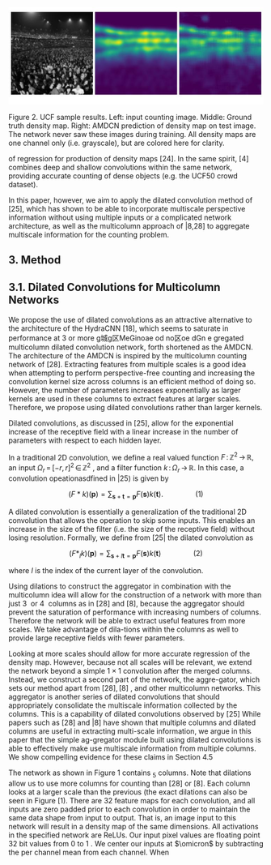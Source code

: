 ![](figures/0-0-FIGURE.jpg)

Figure 2. UCF sample results. Left: input counting image. Middle: Ground truth density map. Right: AMDCN prediction of density map on test image. The network never saw these images during training. All density maps are one channel only (i.e. grayscale), but are colored here for clarity.

of regression for production of density maps [24]. In the same spirit, [4] combines deep and shallow convolutions within the same network, providing accurate counting of dense objects (e.g. the UCF50 crowd dataset).

In this paper, however, we aim to apply the dilated convolution method of [25], which has shown to be able to incorporate multiscale perspective information without using multiple inputs or a complicated network architecture, as well as the multicolumn approach of |8,28] to aggregate multiscale information for the counting problem.

## 3. Method

## 3.1. Dilated Convolutions for Multicolumn Networks

We propose the use of dilated convolutions as an attractive alternative to the architecture of the HydraCNN [18], which seems to saturate in performance at $3$ or more g城g区MeGinoae od no区oe dGn e gregated multicolumn dilated convolution network,
forth shortened as the AMDCN. The architecture of the AMDCN is inspired by the multicolumn counting network of [28]. Extracting features from multiple scales is a good idea when attempting to perform perspective-free counting and increasing the convolution kernel size across columns is an efficient method of doing so. However, the number of parameters increases exponentially as larger kernels are used in these columns to extract features at larger scales. Therefore, we propose using dilated convolutions rather than larger kernels.

Dilated convolutions, as discussed in [25], allow for the exponential increase of the receptive field with a linear increase in the number of parameters with respect to each hidden layer.

In a traditional 2D convolution, we define a real valued function $F \, \colon\, \mathbb{Z}^{2} \, \to\, \mathbb{R},$ an input $\Omega_{r} \,=\, [-r, r ]^{2} \, \in\, \mathbb{Z}^{2}$ , and a filter function $k \, : \, \Omega_{r} \, \to\, \mathbb{R}.$ In this case, a convolution opeationasdfined in |25) is given by

$$
( F * k ) ( \mathbf{p} )=\sum_{\mathbf{s}+\mathbf{t}=\mathbf{p}} F ( \mathbf{s} ) k ( \mathbf{t} ). \qquad\qquad( 1 ) 
$$

A dilated convolution is essentially a generalization of the traditional 2D convolution that allows the operation to skip some inputs. This enables an increase in the size of the filter (i.e. the size of the receptive field) without losing resolution. Formally, we define from [25| the dilated convolution as

$$
( F *_{l} k ) ( \mathbf{p} )=\sum_{\mathbf{s}+l \mathbf{t}=\mathbf{p}} F ( \mathbf{s} ) k ( \mathbf{t} ) \qquad\qquad( 2 ) 
$$

where $l$ is the index of the current layer of the convolution.

Using dilations to construct the aggregator in combination with the multicolumn idea will allow for the construction of a network with more than just $3 ~$ or $4 ~$ columns as in [28] and [8], because the aggregator should prevent the saturation of performance with increasing numbers of columns. Therefore the network will be able to extract useful features from more scales. We take advantage of dila-tions within the columns as well to provide large receptive fields with fewer parameters.

Looking at more scales should allow for more accurate regression of the density map. However, because not all scales will be relevant, we extend the network beyond a simple $1 \times1$ convolution after the merged columns. Instead, we construct a second part of the network, the aggre-gator, which sets our method apart from $[ 2 8 ], [ 8 ]$ , and other multicolumn networks. This aggregator is another series of dilated convolutions that should appropriately consolidate the multiscale information collected by the columns. This is a capability of dilated convolutions observed by [25] While papers such as $[ 2 8 ]$ and |8] have shown that multiple columns and dilated columns are useful in extracting multi-scale information, we argue in this paper that the simple ag-gregator module built using dilated convolutions is able to effectively make use multiscale information from multiple columns. We show compelling evidence for these claims in Section 4.5

The network as shown in Figure $1$ contains ${}_{5}$ columns. Note that dilations allow us to use more columns for counting than [28] or [8]. Each column looks at a larger scale than the previous (the exact dilations can also be seen in Figure [1). There are 32 feature maps for each convolution, and all inputs are zero padded prior to each convolution in order to maintain the same data shape from input to output. That is, an image input to this network will result in a density map of the same dimensions. All activations in the specified network are ReLUs. Our input pixel values are floating point $3 2$ bit values from 0 to $1$ . We center our inputs at $\omicron$ by subtracting the per channel mean from each channel. When